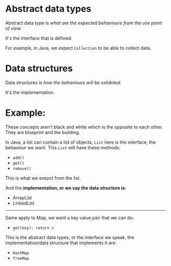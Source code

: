 # Abstract data types
Abstract data type is *what are the expected behaviours from the use point of view.* 

It's the interface that is defined.

For example, in Java, we expect `Collection` to be able to collect data.

# Data structures
Data structures is *how the behaviours will be exhibited.* 

It's the implementation.

# Example:
These concepts aren't black and white which is the opposite to each other. They are blueprint and the building.

In Java, a list can contain a list of objects, `List` here is the interface, the behaviour we want. This `List` will have these methods:

- `add()`
- `get()`
- `remove()`

This is what we exepct from the list.

And the **implementation, or we say the data structure is**:
- ArrayList
- LinkedList

---
Same apply to Map, we want a key value pair that we can do:
- `get(key): return v`

This is the abstract data types, or the interface we speak, the implementation/data structure that implements it are:
- `HashMap`
- `TreeMap`

